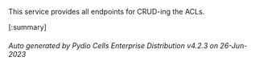 






This service provides all endpoints for CRUD-ing the ACLs.

[:summary]

###### Auto generated by Pydio Cells Enterprise Distribution v4.2.3 on 26-Jun-2023
